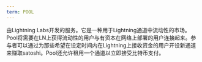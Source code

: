 ```yaml
---
term: POOL
---
```


由Lightning Labs开发的服务。它是一种用于Lightning通道中流动性的市场。Pool将需要在LN上获得流动性的用户与有资本在网络上部署的用户连接起来。参与者可以通过为那些希望在设定时间内在Lightning上接收资金的用户开设新通道来赚取satoshi。Pool还允许租用一个通道以立即接受比特币支付。